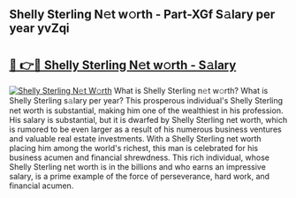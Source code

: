 ## Shelly Sterling N𝚎t w𝚘rth - Part-XGf S𝚊lary per year yvZqi

# <h2><a href="http://gc46qa.nevu.top/?p=Shelly+Sterling">🔗 👉🔴 Shelly Sterling N𝚎t w𝚘rth - S𝚊lary</a></h2>

[![Shelly Sterling N𝚎t W𝚘rth](https://i.imgur.com/Oavwk0R.jpeg)](http://gc46qa.nevu.top/?p=Shelly+Sterling)
What is Shelly Sterling n𝚎t w𝚘rth? What is Shelly Sterling s𝚊lary per year?
This prosperous individual's Shelly Sterling net worth is substantial, making him one of the wealthiest in his profession. His salary is substantial, but it is dwarfed by Shelly Sterling net worth, which is rumored to be even larger as a result of his numerous business ventures and valuable real estate investments. With a Shelly Sterling net worth placing him among the world's richest, this man is celebrated for his business acumen and financial shrewdness. This rich individual, whose Shelly Sterling net worth is in the billions and who earns an impressive salary, is a prime example of the force of perseverance, hard work, and financial acumen.
